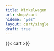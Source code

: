 ```yaml
---
title: Winkelwagen
url: shop/cart
hideme: "yes"
layout: cart/single
draft: true
---
```


{{< cart >}}